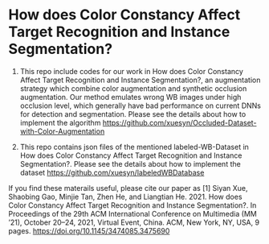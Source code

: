 # How does Color Constancy Affect Target Recognition and Instance Segmentation?

1. This repo include codes for our work in How does Color Constancy Affect Target Recognition and Instance Segmentation?, an augmentation strategy which combine color augmentation and synthetic occlusion augmentation. Our method emulates wrong WB images under high occlusion level, which generally have bad performance on current DNNs for detection and segmentation. Please see the details about how to implement the algorithm https://github.com/xuesyn/Occluded-Dataset-with-Color-Augmentation

2. This repo contains json files of the mentioned labeled-WB-Dataset in How does Color Constancy Affect Target Recognition and Instance Segmentation?. Please see the details about how to implement the dataset https://github.com/xuesyn/labeledWBDatabase

If you find these materails useful, please cite our paper as 
[1] Siyan Xue, Shaobing Gao, Minjie Tan, Zhen He, and Liangtian He. 2021. How does Color Constancy Affect Target Recognition and Instance Segmentation?. In Proceedings of the 29th ACM International Conference on Multimedia (MM ’21), October 20–24, 2021, Virtual Event, China. ACM, New York, NY, USA, 9 pages. https://doi.org/10.1145/3474085.3475690
